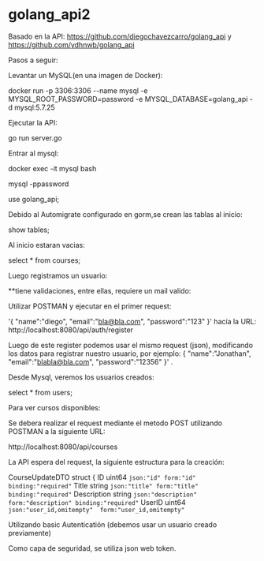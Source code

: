 # golang_api2

Basado en la API: https://github.com/diegochavezcarro/golang_api y https://github.com/ydhnwb/golang_api

Pasos a seguir:

Levantar un MySQL(en una imagen de Docker):

docker run -p 3306:3306 --name mysql -e MYSQL_ROOT_PASSWORD=password -e MYSQL_DATABASE=golang_api -d mysql:5.7.25

Ejecutar la API:

go run server.go

Entrar al mysql:

docker exec -it mysql bash

mysql -ppassword

use golang_api;

Debido al Automigrate configurado en gorm,se crean las tablas al inicio: 

show tables;

Al inicio estaran vacias:

select * from courses;

Luego registramos un usuario:

**tiene validaciones, entre ellas, requiere un mail valido:

Utilizar POSTMAN y ejecutar en el primer request:

'{ "name":"diego", "email":"bla@bla.com", "password":"123" }' hacía la URL: http://localhost:8080/api/auth/register

Luego de este register podemos usar el mismo request (json), modificando los datos para registrar nuestro usuario, por ejemplo: { "name":"Jonathan", "email":"blabla@bla.com", "password":"12356" }' .

Desde Mysql, veremos los usuarios creados:

select * from users;

Para ver cursos disponibles:

Se debera realizar el request mediante el metodo POST utilizando POSTMAN a la siguiente URL:

http://localhost:8080/api/courses

La API espera del request, la siguiente estructura para la creación:

CourseUpdateDTO struct {
	ID          uint64 `json:"id" form:"id" binding:"required"`
	Title       string `json:"title" form:"title" binding:"required"`
	Description string `json:"description" form:"description" binding:"required"`
	UserID      uint64 `json:"user_id,omitempty"  form:"user_id,omitempty"`


Utilizando basic Autenticatión (debemos usar un usuario creado previamente)

Como capa de seguridad, se utiliza json web token.

